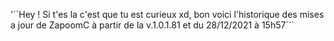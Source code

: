 '``Hey !
Si t'es la c'est que tu est curieux xd, bon voici l'historique des mises a jour de ZapoomC à partir de la v.1.0.1.81 et du 28/12/2021 à 15h57```
